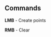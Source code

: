 <!DOCTYPE html>
<html>
<head>
	<meta charset="utf-8">
</head>
<body>
    <h2>Commands</h2>
	<p><b>LMB</b> - Create points</p>
	<p><b>RMB</b> - Clear</p>
</body>
</html>